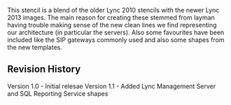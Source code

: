 This stencil is a blend of the older Lync 2010 stencils with the newer Lync 2013 images. The main reason for creating these stemmed from layman having trouble making sense of the new clean lines we find representing our architecture (in particular the servers). Also some favourites have been included like the SIP gateways commonly used and also some shapes from the new templates.

## Revision History

Version 1.0 - Initial relesae
Version 1.1 - Added Lync Management Server and SQL Reporting Service shapes

